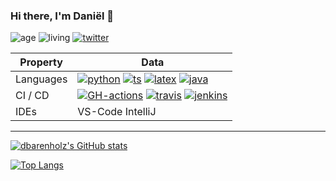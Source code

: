 ### Hi there, I'm Daniël 👋
![age](https://img.shields.io/badge/age-22-blue?style=for-the-badge)
![living](https://img.shields.io/badge/living-eindhoven-blue?style=for-the-badge)
[![twitter](https://img.shields.io/twitter/follow/dbarenholz?color=blue&logo=twitter&style=for-the-badge)](https://twitter.com/dbarenholz)


Property                 | Data  
-------------------------|------
Languages          | [![python](https://img.shields.io/badge/-Python-4584b6?style=for-the-badge&logo=Python&logoColor=ffde57)](#) [![ts](https://img.shields.io/badge/-Typescript-00273f?style=for-the-badge&logo=TypeScript&logoColor=white)](#) [![latex](https://img.shields.io/badge/-LaTeX-blue?style=for-the-badge&logo=Latex&logoColor=white)](#) [![java](https://img.shields.io/badge/-Java-red?style=for-the-badge&logo=Java&logoColor=white)](#) 
CI / CD                  | [![GH-actions](https://img.shields.io/badge/-GH%20Actions-2088FF?style=for-the-badge&logo=Github-Actions&logoColor=white)](#) [![travis](https://img.shields.io/badge/-Travis-3EAAAF?style=for-the-badge&logo=Travis-CI&logoColor=white)](#) [![jenkins](https://img.shields.io/badge/-Jenkins-D24939?style=for-the-badge&logo=Jenkins&logoColor=white)](#) 
IDEs | VS-Code IntelliJ

----

[![dbarenholz's GitHub stats](https://github-readme-stats.vercel.app/api?username=dbarenholz)](https://github.com/dbarenholz)

[![Top Langs](https://github-readme-stats.vercel.app/api/top-langs/?username=dbarenholz)](https://github.com/dbarenholz)
